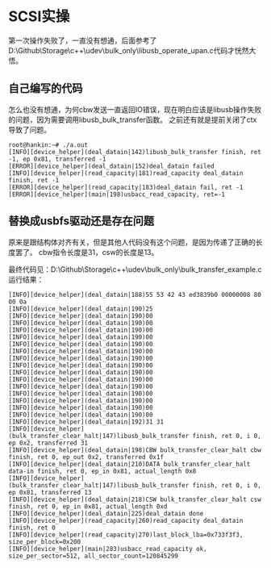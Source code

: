 # SCSI实操

第一次操作失败了，一直没有想通，后面参考了D:\Github\Storage\c++\udev\bulk_only\libusb_operate_upan.c代码才恍然大悟。

## 自己编写的代码
怎么也没有想通，为何cbw发送一直返回IO错误，现在明白应该是libusb操作失败的问题，因为需要调用libusb_bulk_transfer函数。
之前还有就是提前关闭了ctx导致了问题。
```
root@hankin:~# ./a.out
[INFO][device_helper](deal_datain|142)libusb_bulk_transfer finish, ret -1, ep 0x81, transferred -1
[ERROR][device_helper](deal_datain|152)deal_datain failed
[INFO][device_helper](read_capacity|181)read_capacity deal_datain finish, ret -1
[ERROR][device_helper](read_capacity|183)deal_datain fail, ret -1
[ERROR][device_helper](main|198)usbacc_read_capacity, ret=-1
```

## 替换成usbfs驱动还是存在问题
原来是跟结构体对齐有关，但是其他人代码没有这个问题，是因为传递了正确的长度罢了。
cbw指令长度是31，csw的长度是13。

最终代码见：D:\Github\Storage\c++\udev\bulk_only\bulk_transfer_example.c
运行结果：
```
[INFO][device_helper](deal_datain|188)55 53 42 43 ed3839b0 00000008 80 00 0a
[INFO][device_helper](deal_datain|190)25
[INFO][device_helper](deal_datain|190)00
[INFO][device_helper](deal_datain|190)00
[INFO][device_helper](deal_datain|190)00
[INFO][device_helper](deal_datain|190)00
[INFO][device_helper](deal_datain|190)00
[INFO][device_helper](deal_datain|190)00
[INFO][device_helper](deal_datain|190)00
[INFO][device_helper](deal_datain|190)00
[INFO][device_helper](deal_datain|190)00
[INFO][device_helper](deal_datain|190)00
[INFO][device_helper](deal_datain|190)00
[INFO][device_helper](deal_datain|190)00
[INFO][device_helper](deal_datain|190)00
[INFO][device_helper](deal_datain|190)00
[INFO][device_helper](deal_datain|190)00
[INFO][device_helper](deal_datain|192)31 31
[INFO][device_helper](bulk_transfer_clear_halt|147)libusb_bulk_transfer finish, ret 0, i 0, ep 0x2, transferred 31
[INFO][device_helper](deal_datain|198)CBW bulk_transfer_clear_halt cbw finish, ret 0, ep_out 0x2, transferred 0x1f
[INFO][device_helper](deal_datain|210)DATA bulk_transfer_clear_halt data-in finish, ret 0, ep_in 0x81, actual_length 0x8
[INFO][device_helper](bulk_transfer_clear_halt|147)libusb_bulk_transfer finish, ret 0, i 0, ep 0x81, transferred 13
[INFO][device_helper](deal_datain|218)CSW bulk_transfer_clear_halt csw finish, ret 0, ep_in 0x81, actual_length 0xd
[INFO][device_helper](deal_datain|225)deal_datain done
[INFO][device_helper](read_capacity|260)read_capacity deal_datain finish, ret 0
[INFO][device_helper](read_capacity|270)last_block_lba=0x733f3f3, size_per_block=0x200
[INFO][device_helper](main|283)usbacc_read_capacity ok, size_per_sector=512, all_sector_count=120845299
```